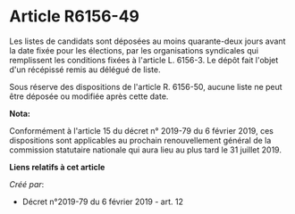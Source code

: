 # Article R6156-49

Les listes de candidats sont déposées au moins quarante-deux jours avant la date fixée pour les élections, par les
organisations syndicales qui remplissent les conditions fixées à l'article L. 6156-3. Le dépôt fait l'objet d'un récépissé
remis au délégué de liste.

Sous réserve des dispositions de l'article R. 6156-50, aucune liste ne peut être déposée ou modifiée après cette date.

**Nota:**

Conformément à l'article 15 du décret n° 2019-79 du 6 février 2019, ces dispositions sont applicables au prochain
renouvellement général de la commission statutaire nationale qui aura lieu au plus tard le 31 juillet 2019.

**Liens relatifs à cet article**

_Créé par_:

  - Décret n°2019-79 du 6 février 2019 - art. 12
